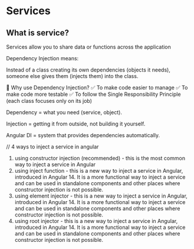 # Services

## What is service?
Services allow you to share data or functions across the application

Dependency Injection means:

Instead of a class creating its own dependencies (objects it needs), someone else gives them (injects them) into the class.

🧠 Why use Dependency Injection?
✅ To make code easier to manage
✅ To make code more testable
✅ To follow the Single Responsibility Principle (each class focuses only on its job)

Dependency = what you need (service, object).

Injection = getting it from outside, not building it yourself.

Angular DI = system that provides dependencies automatically.


// 4 ways to inject a service in angular
 1. using constructor injection (recommended) - this is the most common way to inject a service in Angular
 2. using inject function - this is a new way to inject a service in Angular, introduced in Angular 14. It is a more functional way to inject a service and can be used in standalone components and other places where constructor injection is not possible.
 3. using element injector - this is a new way to inject a service in Angular, introduced in Angular 14. It is a more functional way to inject a service and can be used in standalone components and other places where constructor injection is not possible.
 4. using root injector - this is a new way to inject a service in Angular, introduced in Angular 14. It is a more functional way to inject a service and can be used in standalone components and other places where constructor injection is not possible.


